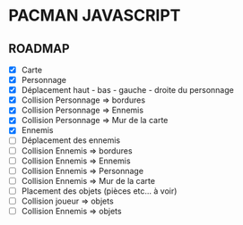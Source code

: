 # PACMAN JAVASCRIPT

## ROADMAP

- [x] Carte
- [x] Personnage
- [x] Déplacement haut - bas - gauche - droite du personnage
- [x] Collision Personnage => bordures
- [x] Collision Personnage => Ennemis
- [x] Collision Personnage => Mur de la carte
- [x] Ennemis 
- [ ] Déplacement des ennemis
- [ ] Collision Ennemis => bordures
- [ ] Collision Ennemis => Ennemis
- [ ] Collision Ennemis => Personnage
- [ ] Collision Ennemis => Mur de la carte
- [ ] Placement des objets (pièces etc... à voir)
- [ ] Collision joueur => objets
- [ ] Collision Ennemis => objets 